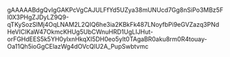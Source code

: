 gAAAAABdgQvIgGAKPcVgCAJULFfYd5UZya38mUNUcd7Gg8nSiPo3MBz5Fl0X3PHgZJDyLZ9Q9-qTKySozSlMj4OqLNAM2L2QIQ6he3ia2KBkFk487LNoyfbPi9eGVZazq3PNdHeVIClKaW47OkmcKHUg5UbCWnuHRD1UgLIJHut-orFGHdEES5k5YH0yIxnHkqXI5DH0eo5ylt0TAgaBR0aku8rm0R4touay-Oa11Qh5ioGgCElazWg4dOVcQlU2A_PupSwbtvmc